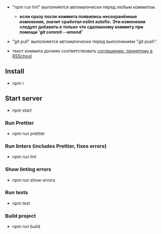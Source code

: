 * "npm run lint" выполняется автоматически перед любым коммитом.
  * __если сразу после коммита появились несохранённые изменения, значит сработал eslint autofix.__
  __Эти изменения следует добавить к только что сделанному коммиту при помощи 'git commit --amend'__

* "git pull" выполняется автоматически перед выполнением "git push".

* текст коммита должен соответствовать [соглашению, принятому в RSSchool](https://docs.rs.school/#/git-convention)


## Install
* npm i

## Start server
* npm start


### Run Prettier
* npm run prettier

### Run linters (includes Prettier, fixes errors)
* npm run lint

### Show linting errors
* npm run show-errors

### Run tests
* npm test

### Build project
* npm run build
